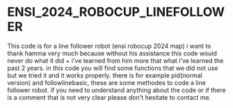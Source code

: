 # ENSI_2024_ROBOCUP_LINEFOLLOWER
This code is for a line follower robot (ensi robocup 2024 map)
i want to thank hamma very much because without his assistance this code would never do what it did + i've learned from him more that what i've learned the past 2 years.
in this code you will find some functions that we did not use but we tried it and it works properly.
there is for example pid(normal version) and followlinebasic, these are some methodes to code a line follower robot.
if you need to understand anything about the code or if there is a comment that is not very clear please don't hesitate to contact me.
